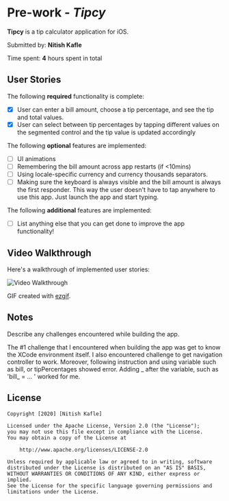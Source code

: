 # Pre-work - *Tipcy*

**Tipcy** is a tip calculator application for iOS.

Submitted by: **Nitish Kafle**

Time spent: **4** hours spent in total

## User Stories

The following **required** functionality is complete:

* [x] User can enter a bill amount, choose a tip percentage, and see the tip and total values.
* [x] User can select between tip percentages by tapping different values on the segmented control and the tip value is updated accordingly

The following **optional** features are implemented:

* [ ] UI animations
* [ ] Remembering the bill amount across app restarts (if <10mins)
* [ ] Using locale-specific currency and currency thousands separators.
* [ ] Making sure the keyboard is always visible and the bill amount is always the first responder. This way the user doesn't have to tap anywhere to use this app. Just launch the app and start typing.

The following **additional** features are implemented:

- [ ] List anything else that you can get done to improve the app functionality!

## Video Walkthrough

Here's a walkthrough of implemented user stories:

<img src='https://imgur.com/a/WUNoPHg' title='Video Walkthrough' width='' alt='Video Walkthrough' />

GIF created with [ezgif](http://ezgif.com/video-to-gif).

## Notes

Describe any challenges encountered while building the app.

The #1 challenge that I encountered when building the app was get to know the XCode environment itself. 
I also encountered challenge to get navigation controller to work.
Moreover, following instruction and using variable such as bill, or tipPercentages showed error. Adding _ after the variable, such as 'bill_ = ... ' worked for me.

## License

    Copyright [2020] [Nitish Kafle]

    Licensed under the Apache License, Version 2.0 (the "License");
    you may not use this file except in compliance with the License.
    You may obtain a copy of the License at

        http://www.apache.org/licenses/LICENSE-2.0

    Unless required by applicable law or agreed to in writing, software
    distributed under the License is distributed on an "AS IS" BASIS,
    WITHOUT WARRANTIES OR CONDITIONS OF ANY KIND, either express or implied.
    See the License for the specific language governing permissions and
    limitations under the License.
